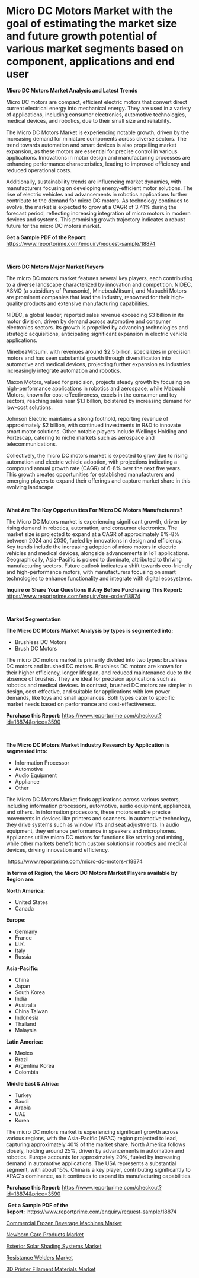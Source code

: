 <p><h1>Micro DC Motors Market with the goal of estimating the market size and future growth potential of various market segments based on component, applications and end user</h1></p><p><strong>Micro DC Motors Market Analysis and Latest Trends</strong></p>
<p><p>Micro DC motors are compact, efficient electric motors that convert direct current electrical energy into mechanical energy. They are used in a variety of applications, including consumer electronics, automotive technologies, medical devices, and robotics, due to their small size and reliability. </p><p>The Micro DC Motors Market is experiencing notable growth, driven by the increasing demand for miniature components across diverse sectors. The trend towards automation and smart devices is also propelling market expansion, as these motors are essential for precise control in various applications. Innovations in motor design and manufacturing processes are enhancing performance characteristics, leading to improved efficiency and reduced operational costs.</p><p>Additionally, sustainability trends are influencing market dynamics, with manufacturers focusing on developing energy-efficient motor solutions. The rise of electric vehicles and advancements in robotics applications further contribute to the demand for micro DC motors. As technology continues to evolve, the market is expected to grow at a CAGR of 3.41% during the forecast period, reflecting increasing integration of micro motors in modern devices and systems. This promising growth trajectory indicates a robust future for the micro DC motors market.</p></p>
<p><strong>Get a Sample PDF of the Report:&nbsp;</strong> <a href="https://www.reportprime.com/enquiry/request-sample/18874?utm_campaign=1895&utm_medium=2&utm_source=Github&utm_content=ia&utm_term=25122024&utm_id=micro-dc-motors">https://www.reportprime.com/enquiry/request-sample/18874</a></p>
<p>&nbsp;</p>
<p><strong>Micro DC Motors Major Market Players</strong></p>
<p><p>The micro DC motors market features several key players, each contributing to a diverse landscape characterized by innovation and competition. NIDEC, ASMO (a subsidiary of Panasonic), MinebeaMitsumi, and Mabuchi Motors are prominent companies that lead the industry, renowned for their high-quality products and extensive manufacturing capabilities.</p><p>NIDEC, a global leader, reported sales revenue exceeding $3 billion in its motor division, driven by demand across automotive and consumer electronics sectors. Its growth is propelled by advancing technologies and strategic acquisitions, anticipating significant expansion in electric vehicle applications.</p><p>MinebeaMitsumi, with revenues around $2.5 billion, specializes in precision motors and has seen substantial growth through diversification into automotive and medical devices, projecting further expansion as industries increasingly integrate automation and robotics.</p><p>Maxon Motors, valued for precision, projects steady growth by focusing on high-performance applications in robotics and aerospace, while Mabuchi Motors, known for cost-effectiveness, excels in the consumer and toy sectors, reaching sales near $1.1 billion, bolstered by increasing demand for low-cost solutions.</p><p>Johnson Electric maintains a strong foothold, reporting revenue of approximately $2 billion, with continued investments in R&D to innovate smart motor solutions. Other notable players include Wellings Holding and Portescap, catering to niche markets such as aerospace and telecommunications.</p><p>Collectively, the micro DC motors market is expected to grow due to rising automation and electric vehicle adoption, with projections indicating a compound annual growth rate (CAGR) of 6-8% over the next five years. This growth creates opportunities for established manufacturers and emerging players to expand their offerings and capture market share in this evolving landscape.</p></p>
<p>&nbsp;</p>
<p><strong>What Are The Key Opportunities For Micro DC Motors Manufacturers?</strong></p>
<p><p>The Micro DC Motors market is experiencing significant growth, driven by rising demand in robotics, automation, and consumer electronics. The market size is projected to expand at a CAGR of approximately 6%-8% between 2024 and 2030, fueled by innovations in design and efficiency. Key trends include the increasing adoption of micro motors in electric vehicles and medical devices, alongside advancements in IoT applications. Geographically, Asia-Pacific is poised to dominate, attributed to thriving manufacturing sectors. Future outlook indicates a shift towards eco-friendly and high-performance motors, with manufacturers focusing on smart technologies to enhance functionality and integrate with digital ecosystems.</p></p>
<p><strong>Inquire or Share Your Questions If Any Before Purchasing This Report:</strong> <a href="https://www.reportprime.com/enquiry/pre-order/18874?utm_campaign=1895&utm_medium=2&utm_source=Github&utm_content=ia&utm_term=25122024&utm_id=micro-dc-motors">https://www.reportprime.com/enquiry/pre-order/18874</a></p>
<p>&nbsp;</p>
<p><strong>Market Segmentation</strong></p>
<p><strong>The Micro DC Motors Market Analysis by types is segmented into:</strong></p>
<p><ul><li>Brushless DC Motors</li><li>Brush DC Motors</li></ul></p>
<p><p>The micro DC motors market is primarily divided into two types: brushless DC motors and brushed DC motors. Brushless DC motors are known for their higher efficiency, longer lifespan, and reduced maintenance due to the absence of brushes. They are ideal for precision applications such as robotics and medical devices. In contrast, brushed DC motors are simpler in design, cost-effective, and suitable for applications with low power demands, like toys and small appliances. Both types cater to specific market needs based on performance and cost-effectiveness.</p></p>
<p><strong>Purchase this Report:&nbsp;</strong><a href="https://www.reportprime.com/checkout?id=18874&price=3590&utm_campaign=1895&utm_medium=2&utm_source=Github&utm_content=ia&utm_term=25122024&utm_id=micro-dc-motors">https://www.reportprime.com/checkout?id=18874&price=3590</a></p>
<p>&nbsp;</p>
<p><strong>The Micro DC Motors Market Industry Research by Application is segmented into:</strong></p>
<p><ul><li>Information Processor</li><li>Automotive</li><li>Audio Equipment</li><li>Appliance</li><li>Other</li></ul></p>
<p><p>The Micro DC Motors Market finds applications across various sectors, including information processors, automotive, audio equipment, appliances, and others. In information processors, these motors enable precise movements in devices like printers and scanners. In automotive technology, they drive systems such as window lifts and seat adjustments. In audio equipment, they enhance performance in speakers and microphones. Appliances utilize micro DC motors for functions like rotating and mixing, while other markets benefit from custom solutions in robotics and medical devices, driving innovation and efficiency.</p></p>
<p><a href="https://www.reportprime.com/micro-dc-motors-r18874?utm_campaign=1895&utm_medium=2&utm_source=Github&utm_content=ia&utm_term=25122024&utm_id=micro-dc-motors">&nbsp;https://www.reportprime.com/micro-dc-motors-r18874</a></p>
<p><strong>In terms of Region, the Micro DC Motors Market Players available by Region are:</strong></p>
<p>
    <p> <strong> North America: </strong>
        <ul>
            <li>United States</li>
            <li>Canada</li>
        </ul>
        </p> 
    <p> <strong> Europe: </strong>
        <ul>
            <li>Germany</li>
            <li>France</li>
            <li>U.K.</li>
            <li>Italy</li>
            <li>Russia</li>
        </ul>
        </p> 
    <p> <strong> Asia-Pacific: </strong>
        <ul>
            <li>China</li>
            <li>Japan</li>
            <li>South Korea</li>
            <li>India</li>
            <li>Australia</li>
            <li>China Taiwan</li>
            <li>Indonesia</li>
            <li>Thailand</li>
            <li>Malaysia</li>
        </ul>
        </p> 
    <p> <strong> Latin America: </strong>
        <ul>
            <li>Mexico</li>
            <li>Brazil</li>
            <li>Argentina Korea</li>
            <li>Colombia</li>
        </ul>
        </p> 
    <p> <strong> Middle East & Africa: </strong>
        <ul>
            <li>Turkey</li>
            <li>Saudi</li>
            <li>Arabia</li>
            <li>UAE</li>
            <li>Korea</li>
        </ul>
    </p>
    </p>
<p><p>The micro DC motors market is experiencing significant growth across various regions, with the Asia-Pacific (APAC) region projected to lead, capturing approximately 40% of the market share. North America follows closely, holding around 25%, driven by advancements in automation and robotics. Europe accounts for approximately 20%, fueled by increasing demand in automotive applications. The USA represents a substantial segment, with about 15%. China is a key player, contributing significantly to APAC's dominance, as it continues to expand its manufacturing capabilities.</p></p>
<p><strong>Purchase this Report: </strong><a href="https://www.reportprime.com/checkout?id=18874&price=3590&utm_campaign=1895&utm_medium=2&utm_source=Github&utm_content=ia&utm_term=25122024&utm_id=micro-dc-motors">https://www.reportprime.com/checkout?id=18874&price=3590</a></p>
<p>&nbsp;<strong>Get a Sample PDF of the Report:&nbsp;&nbsp;</strong><a href="https://www.reportprime.com/enquiry/request-sample/18874?utm_campaign=1895&utm_medium=2&utm_source=Github&utm_content=ia&utm_term=25122024&utm_id=micro-dc-motors">https://www.reportprime.com/enquiry/request-sample/18874</a></p>
<p><strong></strong></p>
<p><p><a href="https://www.linkedin.com/pulse/rising-commercial-frozen-beverage-machines-market-key-drivers-vh4ve?utm_campaign=1895&utm_medium=2&utm_source=Github&utm_content=ia&utm_term=25122024&utm_id=micro-dc-motors">Commercial Frozen Beverage Machines Market</a></p><p><a href="https://www.linkedin.com/pulse/future-forecasts-global-newborn-care-products-market-show-alh7c?utm_campaign=1895&utm_medium=2&utm_source=Github&utm_content=ia&utm_term=25122024&utm_id=micro-dc-motors">Newborn Care Products Market</a></p><p><a href="https://www.linkedin.com/pulse/complete-analysis-exterior-solar-shading-systems-market-size-er8ge?utm_campaign=1895&utm_medium=2&utm_source=Github&utm_content=ia&utm_term=25122024&utm_id=micro-dc-motors">Exterior Solar Shading Systems Market</a></p><p><a href="https://www.linkedin.com/pulse/resistance-welders-market-scopegrowingat-cagr-of111-insights-toglobal-ib7ne?utm_campaign=1895&utm_medium=2&utm_source=Github&utm_content=ia&utm_term=25122024&utm_id=micro-dc-motors">Resistance Welders Market</a></p><p><a href="https://www.linkedin.com/pulse/emerging-trends-3d-printer-filament-materials-market-detailed-ceibe?utm_campaign=1895&utm_medium=2&utm_source=Github&utm_content=ia&utm_term=25122024&utm_id=micro-dc-motors">3D Printer Filament Materials Market</a></p></p>